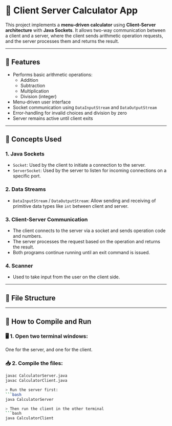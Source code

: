 # 🧮 Client Server Calculator App

This project implements a **menu-driven calculator** using **Client-Server architecture** with **Java Sockets**. It allows two-way communication between a client and a server, where the client sends arithmetic operation requests, and the server processes them and returns the result.

---

## 📌 Features

- Performs basic arithmetic operations:
  - Addition
  - Subtraction
  - Multiplication
  - Division (integer)
- Menu-driven user interface
- Socket communication using `DataInputStream` and `DataOutputStream`
- Error-handling for invalid choices and division by zero
- Server remains active until client exits

---

## 🧠 Concepts Used

### 1. Java Sockets
- `Socket`: Used by the client to initiate a connection to the server.
- `ServerSocket`: Used by the server to listen for incoming connections on a specific port.

### 2. Data Streams
- `DataInputStream` / `DataOutputStream`: Allow sending and receiving of primitive data types like `int` between client and server.

### 3. Client-Server Communication
- The client connects to the server via a socket and sends operation code and numbers.
- The server processes the request based on the operation and returns the result.
- Both programs continue running until an exit command is issued.

### 4. Scanner
- Used to take input from the user on the client side.

---

## 📂 File Structure








---

## 🔧 How to Compile and Run

### 🖥️ 1. Open two terminal windows:
One for the server, and one for the client.

### 📥 2. Compile the files:
```bash
javac CalculatorServer.java
javac CalculatorClient.java

> Run the server first:
```bash
java CalculatorServer

> Then run the client in the other terminal
```bash
java CalculatorClient


